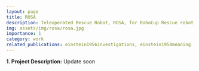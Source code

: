 ```yaml
---
layout: page
title: ROSA
description: Teleoperated Rescue Robot, ROSA, for RoboCup Rescue robot league
img: assets/img/rosa/rosa.jpg
importance: 1
category: work
related_publications: einstein1956investigations, einstein1950meaning
---
```


<p><b>1. Project Description:</b> Update soon </p>


